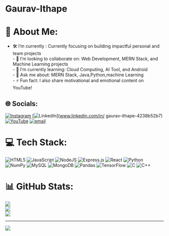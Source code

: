 # Gaurav-Ithape

# 💫 About Me:
- 🛠️ I’m currently : Currently focusing on building impactful personal and team projects<br>- 🤝 I’m looking to collaborate on: Web Development, MERN Stack, and Machine Learning projects<br>- 🌱 I’m currently learning: Cloud Computing, AI Tool, and Android<br>- 💬 Ask me about: MERN Stack, Java,Python,machine Learning<br>- ⚡ Fun fact: I also share motivational and emotional content on YouTube!<br>


## 🌐 Socials:
[![Instagram](https://img.shields.io/badge/Instagram-%23E4405F.svg?logo=Instagram&logoColor=white)](https://instagram.com/gaurav_ithape_07) [![LinkedIn](https://img.shields.io/badge/LinkedIn-%230077B5.svg?logo=linkedin&logoColor=white)](www.linkedin.com/in/
gaurav-ithape-4238b52b7) [![YouTube](https://img.shields.io/badge/YouTube-%23FF0000.svg?logo=YouTube&logoColor=white)](https://youtube.com/@UC7KTBaCqCAwNPKaMnAhbezg) [![email](https://img.shields.io/badge/Email-D14836?logo=gmail&logoColor=white)](mailto:gauravithape250@gmail.com) 

# 💻 Tech Stack:
![HTML5](https://img.shields.io/badge/html5-%23E34F26.svg?style=for-the-badge&logo=html5&logoColor=white) ![JavaScript](https://img.shields.io/badge/javascript-%23323330.svg?style=for-the-badge&logo=javascript&logoColor=%23F7DF1E) ![NodeJS](https://img.shields.io/badge/node.js-6DA55F?style=for-the-badge&logo=node.js&logoColor=white) ![Express.js](https://img.shields.io/badge/express.js-%23404d59.svg?style=for-the-badge&logo=express&logoColor=%2361DAFB) ![React](https://img.shields.io/badge/react-%2320232a.svg?style=for-the-badge&logo=react&logoColor=%2361DAFB) ![Python](https://img.shields.io/badge/python-3670A0?style=for-the-badge&logo=python&logoColor=ffdd54) ![NumPy](https://img.shields.io/badge/numpy-%23013243.svg?style=for-the-badge&logo=numpy&logoColor=white) ![MySQL](https://img.shields.io/badge/mysql-4479A1.svg?style=for-the-badge&logo=mysql&logoColor=white) ![MongoDB](https://img.shields.io/badge/MongoDB-%234ea94b.svg?style=for-the-badge&logo=mongodb&logoColor=white) ![Pandas](https://img.shields.io/badge/pandas-%23150458.svg?style=for-the-badge&logo=pandas&logoColor=white) ![TensorFlow](https://img.shields.io/badge/TensorFlow-%23FF6F00.svg?style=for-the-badge&logo=TensorFlow&logoColor=white) ![C](https://img.shields.io/badge/c-%2300599C.svg?style=for-the-badge&logo=c&logoColor=white) ![C++](https://img.shields.io/badge/c++-%2300599C.svg?style=for-the-badge&logo=c%2B%2B&logoColor=white)
# 📊 GitHub Stats:
![](https://github-readme-stats.vercel.app/api?username=GauravIthape&theme=calm_pink&hide_border=false&include_all_commits=false&count_private=false)<br/>
![](https://nirzak-streak-stats.vercel.app/?user=GauravIthape&theme=calm_pink&hide_border=false)<br/>
![](https://github-readme-stats.vercel.app/api/top-langs/?username=GauravIthape&theme=calm_pink&hide_border=false&include_all_commits=false&count_private=false&layout=compact)

---
[![](https://visitcount.itsvg.in/api?id=GauravIthape&icon=0&color=0)](https://visitcount.itsvg.in)

<!-- Proudly created with GPRM ( https://gprm.itsvg.in ) -->
